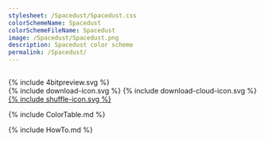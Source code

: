 ```yaml
---
stylesheet: /Spacedust/Spacedust.css
colorSchemeName: Spacedust
colorSchemeFileName: Spacedust
image: /Spacedust/Spacedust.png
description: Spacedust color scheme
permalink: /Spacedust/
---
```


<h2 style='text-align:center'>
    <a id='colorSchemeNameLink' href='#'>
        <span class='ColorSchemeFileName' />
    </a>
</h2>

<div class='centeredText'>
{% include 4bitpreview.svg %}
</div>

<div class='centeredText'>
    <a id='downloadSchemeLink' class='padded'>
{% include download-icon.svg %}
    </a>
    <a id='cdnSchemeLink' class='padded'>
{% include download-cloud-icon.svg %}
    </a>
    <a id='feelingLucky' href="javascript:feelingLucky(document.getElementById('themeSelector'))" class='padded'>
{% include shuffle-icon.svg %}
    </a>    
</div>

{% include ColorTable.md %}

{% include HowTo.md %}


